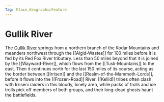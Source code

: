 ```yaml
---
Tag: Place,GeographicFeature
---
```

# Gullik River
The [Gullik River](https://pathfinderwiki.com/wiki/Gullik_River) springs from a northern branch of the Kodar Mountains and meanders northwest through the [[Algid-Wastes]] for 100 miles before it is fed by its Red Fox River tributary. Less than 50 miles beyond that it is joined by the [[Wayward-River]], which flows from the [[Tusk-Mountains]] to the east. Then it continues north for the last 150 miles of its course, acting as the border between [[Irrisen]] and the [[Realm-of-the-Mammoth-Lords]], before it flows into the [[Frozen-Road]] River. [[Kellid]] tribes often clash with Irriseni raiders in this bloody, lonely area, while packs of trolls and ice trolls pick off members of both groups, and their long-dead ghosts haunt the battlefields. 